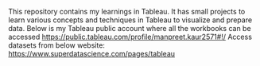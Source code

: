 This repository contains my learnings in Tableau. It has small projects to learn various concepts and techniques in Tableau to visualize and prepare data.
Below is my Tableau public account where all the workbooks can be accessed 
 https://public.tableau.com/profile/manpreet.kaur2571#!/
 Access datasets from below website:
 https://www.superdatascience.com/pages/tableau
